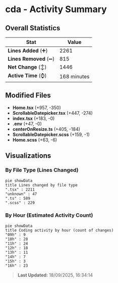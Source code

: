 # cda - Activity Summary 

## Overall Statistics

| Stat                   | Value                                                             |
| ---------------------- | ----------------------------------------------------------------- |
| **Lines Added** (➕)   | 2261                                          |
| **Lines Removed** (➖) | 815                                        |
| **Net Change** (↕)    | 1446                |
| **Active Time** (⌚)   | 168 minutes |


## Modified Files
- **Home.tsx** (+957, -350)
- **ScrollableDatepicker.tsx** (+447, -274)
- **index.tsx** (+183, -0)
- **.env** (+47, -0)
- **centerOnResize.ts** (+405, -184)
- **ScrollableDatepicker.scss** (+159, -1)
- **Home.scss** (+63, -6)

## Visualizations

### By File Type (Lines Changed)

```mermaid
pie showData
title Lines changed by file type
".tsx" : 2211
"unknown" : 47
".ts" : 589
".scss" : 229
```

### By Hour (Estimated Activity Count)

```mermaid
pie showData
title Coding activity by hour (count of changes)
"09h" : 9
"10h" : 28
"11h" : 24
"12h" : 18
"13h" : 11
"14h" : 7
"15h" : 3
"16h" : 23
```


> **Last Updated:** 18/09/2025, 16:34:14
